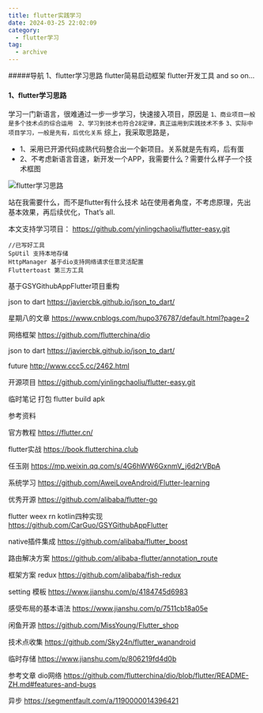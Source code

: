 ```yaml
---
title: flutter实践学习
date: 2024-03-25 22:02:09
category:
  - flutter学习
tag:
  - archive
---
```

#####导航
1、flutter学习思路
flutter简易启动框架
flutter开发工具
and so on...

#### 1、flutter学习思路
学习一门新语言，很难通过一步一步学习，快速接入项目，原因是
`1、商业项目一般是多个技术点的综合运用 `
`2、学习到技术也符合28定律，真正运用到实践技术不多`
`3、实际中项目学习，一般是先有，后优化关系`
综上，我采取思路是，
* 1、采用已开源代码成熟代码整合出一个新项目。关系就是先有鸡，后有蛋
* 2、不考虑新语言音速，新开发一个APP，我需要什么？需要什么样子一个技术框图

![flutter学习思路](https://upload-images.jianshu.io/upload_images/5526061-b6bfc9652aa5e72a.png?imageMogr2/auto-orient/strip%7CimageView2/2/w/1240)

站在我需要什么，而不是flutter有什么技术
站在使用者角度，不考虑原理，先出基本效果，再后续优化，That’s all.


本文支持学习项目：
https://github.com/yinlingchaoliu/flutter-easy.git
```
//已写好工具
SpUtil 支持本地存储 
HttpManager 基于dio支持网络请求任意灵活配置
Fluttertoast 第三方工具
```
基于GSYGithubAppFlutter项目重构


json to dart
https://javiercbk.github.io/json_to_dart/

星期八的文章
https://www.cnblogs.com/hupo376787/default.html?page=2


网络框架
https://github.com/flutterchina/dio

json to dart
https://javiercbk.github.io/json_to_dart/


future 
http://www.ccc5.cc/2462.html

开源项目
https://github.com/yinlingchaoliu/flutter-easy.git

临时笔记
打包
flutter build apk

参考资料

官方教程
https://flutter.cn/

flutter实战
https://book.flutterchina.club

任玉刚
https://mp.weixin.qq.com/s/4G6hWW6GxnmV_j6d2rVBpA

系统学习
https://github.com/AweiLoveAndroid/Flutter-learning

优秀开源
https://github.com/alibaba/flutter-go

flutter weex rn kotlin四种实现
https://github.com/CarGuo/GSYGithubAppFlutter

native插件集成
https://github.com/alibaba/flutter_boost

路由解决方案
https://github.com/alibaba-flutter/annotation_route

框架方案 redux
https://github.com/alibaba/fish-redux

setting 模板
https://www.jianshu.com/p/4184745d6983

感受布局的基本语法
https://www.jianshu.com/p/7511cb18a05e

闲鱼开源
https://github.com/MissYoung/Flutter_shop

技术点收集
https://github.com/Sky24n/flutter_wanandroid

临时存储
https://www.jianshu.com/p/806219fd4d0b


参考文章
dio网络
https://github.com/flutterchina/dio/blob/flutter/README-ZH.md#features-and-bugs

异步
https://segmentfault.com/a/1190000014396421
